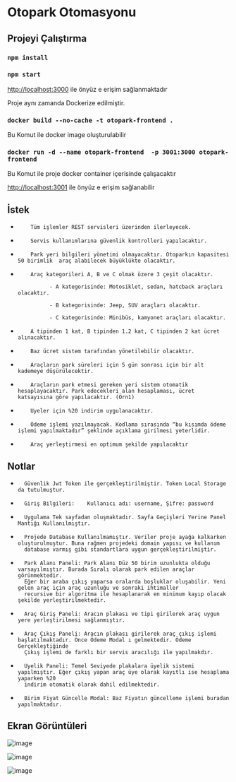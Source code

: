 # Otopark Otomasyonu
## Projeyi Çalıştırma

### `npm install`

### `npm start`

[http://localhost:3000](http://localhost:3000)
ile önyüz e erişim sağlanmaktadır

Proje aynı zamanda Dockerize edilmiştir.

### `docker build --no-cache -t otopark-frontend .`

Bu Komut ile docker image oluşturulabilir

### `docker run -d --name otopark-frontend  -p 3001:3000 otopark-frontend`

Bu Komut ile proje docker container içerisinde çalışacaktır

[http://localhost:3001](http://localhost:3001)
ile önyüz e erişim sağlanabilir

## İstek

-         Tüm işlemler REST servisleri üzerinden ilerleyecek.

-         Servis kullanımlarına güvenlik kontrolleri yapılacaktır.

-         Park yeri bilgileri yönetimi olmayacaktır. Otoparkın kapasitesi 50 birimlik  araç alabilecek büyüklükte olacaktır.

-         Araç kategorileri A, B ve C olmak üzere 3 çeşit olacaktır.

                - A kategorisinde: Motosiklet, sedan, hatcback araçları olacaktır.

                - B kategorisinde: Jeep, SUV araçları olacaktır.

                - C kategorisinde: Minibüs, kamyonet araçları olacaktır.

-         A tipinden 1 kat, B tipinden 1.2 kat, C tipinden 2 kat ücret alınacaktır.

-         Baz ücret sistem tarafından yönetilebilir olacaktır.

-         Araçların park süreleri için 5 gün sonrası için bir alt kademeye düşürülecektir.

-         Araçların park etmesi gereken yeri sistem otomatik hesaplayacaktır. Park edecekleri alan hesaplaması, ücret katsayısına göre yapılacaktır. (Örn1)

-         Üyeler için %20 indirim uygulanacaktır.

-         Ödeme işlemi yazılmayacak. Kodlama sırasında “bu kısımda ödeme işlemi yapılmaktadır” şeklinde açıklama girilmesi yeterlidir.

-         Araç yerleştirmesi en optimum şekilde yapılacaktır


## Notlar

-       Güvenlik Jwt Token ile gerçekleştirilmiştir. Token Local Storage da tutulmuştur.

-       Giriş Bilgileri:    Kullanıcı adı: username, Şifre: password 

-       Uygulama Tek sayfadan oluşmaktadır. Sayfa Geçişleri Yerine Panel Mantığı Kullanılmıştır.

-       Projede Database Kullanılmamıştır. Veriler proje ayağa kalkarken oluşturulmuştur. Buna rağmen projedeki domain yapısı ve kullanım
        database varmış gibi standartlara uygun gerçekleştirilmiştir.

-       Park Alanı Paneli: Park Alanı Düz 50 birim uzunlukta olduğu varsayılmıştır. Burada Sıralı olarak park edilen araçlar görünmektedir.
        Eğer bir araba çıkış yaparsa oralarda boşluklar oluşabilir. Yeni gelen araç için araç uzunluğu ve sonraki ihtimaller 
        recursive bir algoritma ile hesaplanarak en minimum kayıp olacak şekilde yerleştirilmektedir.

-       Araç Giriş Paneli: Aracın plakası ve tipi girilerek araç uygun yere yerleştirilmesi sağlanmıştır.

-       Araç Çıkış Paneli: Aracın plakası girilerek araç çıkış işlemi başlatılmaktadır. Önce Ödeme Modal ı gelmektedir. Ödeme Gerçekleştiğinde
        Çıkış işlemi de farklı bir servis aracılığı ile yapılmakdır.

-       Üyelik Paneli: Temel Seviyede plakalara üyelik sistemi yapılmıştır. Eğer çıkış yapan araç üye olarak kayıtlı ise hesaplama yaparken %20
        indirim otomatik olarak dahil edilmektedir.

-       Birim Fiyat Güncelle Modal: Baz Fiyatın güncelleme işlemi buradan yapılmaktadır.


## Ekran Görüntüleri

![image](https://user-images.githubusercontent.com/20740558/161401213-4af5bfad-ab39-474d-9c53-e355fabf33b6.png)

![image](https://user-images.githubusercontent.com/20740558/161401233-bfbaf8a1-75b4-484e-b09a-629f0591ddc3.png)

![image](https://user-images.githubusercontent.com/20740558/161401260-c2316501-6d5b-40d0-b24c-f3f7fa86236d.png)



